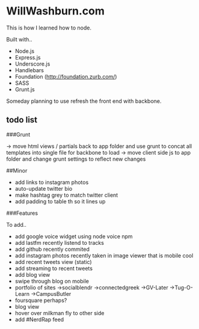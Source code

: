 WillWashburn.com
===========
This is how I learned how to node. 

Built with..
* Node.js
* Express.js
* Underscore.js
* Handlebars
* Foundation (http://foundation.zurb.com/)
* SASS
* Grunt.js

Someday planning to use refresh the front end with backbone.

todo list
---------
###Grunt

->	move html views / partials back to app folder and use grunt to concat all templates into single file for backbone to load
->	move client side js to app folder and change grunt settings to reflect new changes

##Minor 

* add links to instagram photos
* auto-update twitter bio
* make hashtag grey to match twitter client
* add padding to table th so it lines up



###Features

To add..
*	add google voice widget using node voice npm
*	add lastfm recently listend to tracks
*	add github recently commited
*	add instagram photos recently taken in image viewer that is mobile cool
*	add recent tweets view (static)
*	add streaming to recent tweets
*	add blog view
*	swipe through blog on mobile
* 	portfolio of sites
	->socialblendr
	->connectedgreek
	->GV-Later
	->Tug-O-Learn
	->CampusButler
* foursquare perhaps?
* blog view
* hover over milkman fly to other side
* add #NerdRap feed

